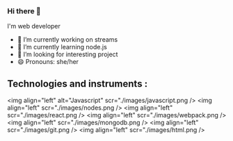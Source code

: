 ### Hi there 👋

<!--
**victoria-dem/victoria-dem** is a ✨ _special_ ✨ repository because its `README.md` (this file) appears on your GitHub profile. -->

I'm web developer

- 🔭 I’m currently working on streams 
- 🌱 I’m currently learning node.js
- 👯 I’m looking for interesting project
- 😄 Pronouns: she/her

## Technologies and instruments :
<img align="left" alt="Javascript" scr="./images/javascript.png />
<img align="left" scr="./images/nodes.png />
<img align="left" scr="./images/react.png />
<img align="left" scr="./images/webpack.png />
<img align="left" scr="./images/mongodb.png />
<img align="left" scr="./images/git.png />
<img align="left" scr="./images/html.png />